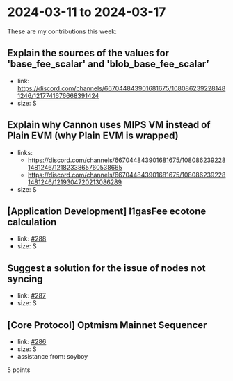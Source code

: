 # 2024-03-11 to 2024-03-17

These are my contributions this week:

## Explain the sources of the values for 'base_fee_scalar' and 'blob_base_fee_scalar’

- link: https://discord.com/channels/667044843901681675/1080862392281481246/1217741676668391424
- size: S

## Explain why Cannon uses MIPS VM instead of Plain EVM (why Plain EVM is wrapped)

- links:
  - https://discord.com/channels/667044843901681675/1080862392281481246/1218233865760538665
  - https://discord.com/channels/667044843901681675/1080862392281481246/1219304720213086289
- size: S

## [Application Development] l1gasFee ecotone calculation

- link: [#288](https://github.com/ethereum-optimism/developers/discussions/288)
- size: S

## Suggest a solution for the issue of nodes not syncing

- link: [#287](https://github.com/ethereum-optimism/developers/discussions/287)
- size: S

## [Core Protocol] Optmism Mainnet Sequencer

- link: [#286](https://github.com/ethereum-optimism/developers/discussions/286)
- size: S
- assistance from: soyboy

5 points
